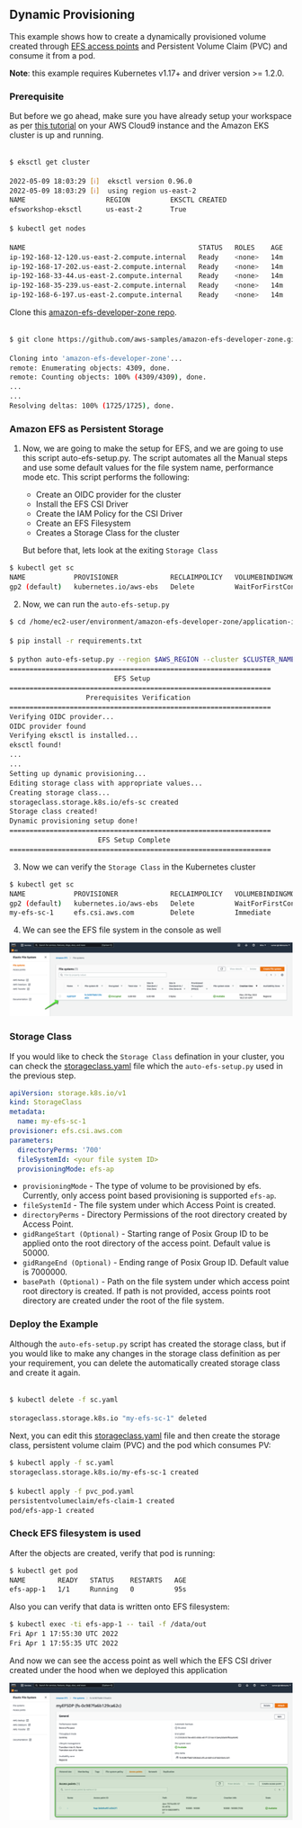 ## Dynamic Provisioning
This example shows how to create a dynamically provisioned volume created through [EFS access points](https://docs.aws.amazon.com/efs/latest/ug/efs-access-points.html) and Persistent Volume Claim (PVC) and consume it from a pod.

**Note**: this example requires Kubernetes v1.17+ and driver version >= 1.2.0.

### Prerequisite 
But before we go ahead, make sure you have already setup your workspace as per [this tutorial](/application-integration/container/eks/) on your AWS Cloud9 instance and the Amazon EKS cluster is up and running. 

```bash

$ eksctl get cluster

2022-05-09 18:03:29 [ℹ]  eksctl version 0.96.0
2022-05-09 18:03:29 [ℹ]  using region us-east-2
NAME                    REGION          EKSCTL CREATED
efsworkshop-eksctl      us-east-2       True

$ kubectl get nodes

NAME                                           STATUS   ROLES    AGE   VERSION
ip-192-168-12-120.us-east-2.compute.internal   Ready    <none>   14m   v1.21.5-eks-9017834
ip-192-168-17-202.us-east-2.compute.internal   Ready    <none>   14m   v1.21.5-eks-9017834
ip-192-168-33-44.us-east-2.compute.internal    Ready    <none>   14m   v1.21.5-eks-9017834
ip-192-168-35-239.us-east-2.compute.internal   Ready    <none>   14m   v1.21.5-eks-9017834
ip-192-168-6-197.us-east-2.compute.internal    Ready    <none>   14m   v1.21.5-eks-9017834


```

Clone this [amazon-efs-developer-zone repo](https://github.com/aws-samples/amazon-efs-developer-zone.git). 

```bash

$ git clone https://github.com/aws-samples/amazon-efs-developer-zone.git

Cloning into 'amazon-efs-developer-zone'...
remote: Enumerating objects: 4309, done.
remote: Counting objects: 100% (4309/4309), done.
...
...
Resolving deltas: 100% (1725/1725), done.

```

### Amazon EFS as Persistent Storage

1. Now, we are going to make the setup for EFS, and we are going to use this script auto-efs-setup.py. The script automates all the Manual steps and use some default values for the file system name, performance mode etc. This script performs the following:

    * Create an OIDC provider for the cluster
    * Install the EFS CSI Driver
    * Create the IAM Policy for the CSI Driver
    * Create an EFS Filesystem 
    * Creates a Storage Class  for the cluster 

   But before that, lets look at the exiting `Storage Class` 

```bash
$ kubectl get sc
NAME            PROVISIONER             RECLAIMPOLICY   VOLUMEBINDINGMODE      ALLOWVOLUMEEXPANSION   AGE
gp2 (default)   kubernetes.io/aws-ebs   Delete          WaitForFirstConsumer   false                  148m
```

2. Now, we can run the `auto-efs-setup.py`

```bash
$ cd /home/ec2-user/environment/amazon-efs-developer-zone/application-integration/container/eks/dynamic_provisioning

$ pip install -r requirements.txt

$ python auto-efs-setup.py --region $AWS_REGION --cluster $CLUSTER_NAME --efs_file_system_name myEFSDP
=================================================================
                          EFS Setup
=================================================================
                   Prerequisites Verification
=================================================================
Verifying OIDC provider...
OIDC provider found
Verifying eksctl is installed...
eksctl found!
...
...
Setting up dynamic provisioning...
Editing storage class with appropriate values...
Creating storage class...
storageclass.storage.k8s.io/efs-sc created
Storage class created!
Dynamic provisioning setup done!
=================================================================
                      EFS Setup Complete
=================================================================
```

3. Now we can verify the `Storage Class` in the Kubernetes cluster 

```bash
$ kubectl get sc
NAME            PROVISIONER             RECLAIMPOLICY   VOLUMEBINDINGMODE      ALLOWVOLUMEEXPANSION   AGE
gp2 (default)   kubernetes.io/aws-ebs   Delete          WaitForFirstConsumer   false                  43m
my-efs-sc-1     efs.csi.aws.com         Delete          Immediate              false                  14s
```
4. We can see the EFS file system in the console as well 

![](/application-integration/container/eks/img/33.png)


### Storage Class 

If you would like to check the `Storage Class` defination in your cluster, you can check the [storageclass.yaml](/application-integration/container/eks/dynamic_provisioning/sc.yaml) file which the `auto-efs-setup.py` used in the previous step. 

```yaml
apiVersion: storage.k8s.io/v1
kind: StorageClass
metadata:
  name: my-efs-sc-1
provisioner: efs.csi.aws.com
parameters:
  directoryPerms: '700'
  fileSystemId: <your file system ID>
  provisioningMode: efs-ap

```

* `provisioningMode` - The type of volume to be provisioned by efs. Currently, only access point based provisioning is supported `efs-ap`.
* `fileSystemId` - The file system under which Access Point is created.
* `directoryPerms` - Directory Permissions of the root directory created by Access Point.
* `gidRangeStart (Optional)` - Starting range of Posix Group ID to be applied onto the root directory of the access point. Default value is 50000. 
* `gidRangeEnd (Optional)` - Ending range of Posix Group ID. Default value is 7000000.
* `basePath (Optional)` - Path on the file system under which access point root directory is created. If path is not provided, access points root directory are created under the root of the file system.

### Deploy the Example

Although the `auto-efs-setup.py` script has created the storage class, but if you would like to make any changes in the storage class definition as per your requirement, you can delete the automatically created storage class and create it again.  
```bash

$ kubectl delete -f sc.yaml

storageclass.storage.k8s.io "my-efs-sc-1" deleted

```
Next, you can edit this [storageclass.yaml](/application-integration/container/eks/dynamic_provisioning/sc.yaml) file and then create the storage class, persistent volume claim (PVC) and the pod which consumes PV:

```bash 
$ kubectl apply -f sc.yaml
storageclass.storage.k8s.io/my-efs-sc-1 created

$ kubectl apply -f pvc_pod.yaml
persistentvolumeclaim/efs-claim-1 created
pod/efs-app-1 created
```

### Check EFS filesystem is used
After the objects are created, verify that pod is running:

```bash
$ kubectl get pod 
NAME        READY   STATUS    RESTARTS   AGE
efs-app-1   1/1     Running   0          95s
```

Also you can verify that data is written onto EFS filesystem:

```sh
$ kubectl exec -ti efs-app-1 -- tail -f /data/out                           
Fri Apr 1 17:55:30 UTC 2022
Fri Apr 1 17:55:35 UTC 2022
```

And now we can see the access point as well which the EFS CSI driver created under the hood when we deployed this application 

![](/application-integration/container/eks/img/34.png)


